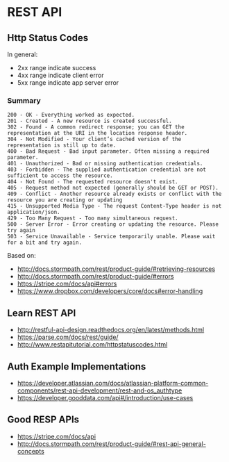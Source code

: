 # REST API

## Http Status Codes 

In general:
* 2xx range indicate success
* 4xx range indicate client error
* 5xx range indicate app server error

### Summary
```
200 - OK - Everything worked as expected.
201 - Created - A new resource is created successful.
302 - Found - A common redirect response; you can GET the representation at the URI in the location response header. 
304 - Not Modified - Your client’s cached version of the representation is still up to date.
400 - Bad Request - Bad input parameter. Often missing a required parameter.
401 - Unauthorized - Bad or missing authentication credentials.
403 - Forbidden - The supplied authentication credential are not sufficient to access the resource.
404 - Not Found - The requested resource doesn't exist.
405 - Request method not expected (generally should be GET or POST).
409 - Conflict - Another resource already exists or conflict with the resource you are creating or updating
415 - Unsupported Media Type - The request Content-Type header is not application/json.
429 - Too Many Request - Too many simultaneous request.
500 - Server Error - Error creating or updating the resource. Please try again
503 - Service Unavailable - Service temporarily unable. Please wait for a bit and try again.
```
Based on:
* http://docs.stormpath.com/rest/product-guide/#retrieving-resources
* http://docs.stormpath.com/rest/product-guide/#errors
* https://stripe.com/docs/api#errors
* https://www.dropbox.com/developers/core/docs#error-handling

## Learn REST API
* http://restful-api-design.readthedocs.org/en/latest/methods.html
* https://parse.com/docs/rest/guide/
* http://www.restapitutorial.com/httpstatuscodes.html

## Auth Example Implementations
* https://developer.atlassian.com/docs/atlassian-platform-common-components/rest-api-development/rest-and-os_authtype
* https://developer.gooddata.com/api#/introduction/use-cases

## Good RESP APIs 
* https://stripe.com/docs/api
* http://docs.stormpath.com/rest/product-guide/#rest-api-general-concepts

